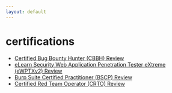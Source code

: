 ```yaml
---
layout: default
---
```


# certifications

- <a href="./certification/certified-bug-bounty-hunter-cbbh.html">Certified Bug Bounty Hunter (CBBH) Review</a>
- <a href="./">eLearn Security Web Application Penetration Tester eXtreme (eWPTXv2) Review</a>
- <a href="./">Burp Suite Certified Practitioner (BSCP) Review</a>
- <a href="./">Certified Red Team Operator (CRTO) Review</a>
